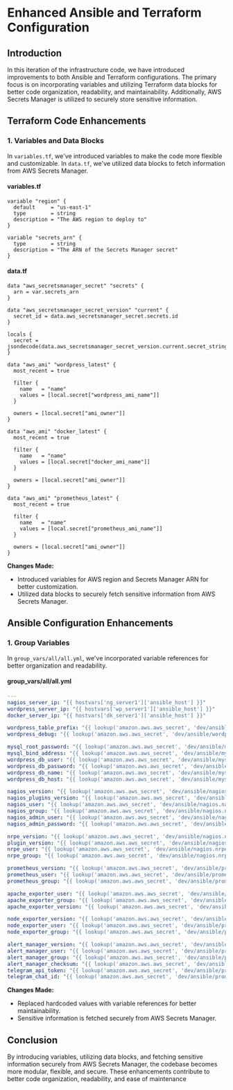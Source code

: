 # Enhanced Ansible and Terraform Configuration

## Introduction

In this iteration of the infrastructure code, we have introduced improvements to both Ansible and Terraform configurations. The primary focus is on incorporating variables and utilizing Terraform data blocks for better code organization, readability, and maintainability. Additionally, AWS Secrets Manager is utilized to securely store sensitive information.

## Terraform Code Enhancements

### 1. Variables and Data Blocks

In `variables.tf`, we've introduced variables to make the code more flexible and customizable. In `data.tf`, we've utilized data blocks to fetch information from AWS Secrets Manager.

#### variables.tf

```hcl
variable "region" {
  default     = "us-east-1"
  type        = string
  description = "The AWS region to deploy to"
}

variable "secrets_arn" {
  type        = string
  description = "The ARN of the Secrets Manager secret"
}
```

#### data.tf

```hcl
data "aws_secretsmanager_secret" "secrets" {
  arn = var.secrets_arn
}

data "aws_secretsmanager_secret_version" "current" {
  secret_id = data.aws_secretsmanager_secret.secrets.id
}

locals {
  secret = jsondecode(data.aws_secretsmanager_secret_version.current.secret_string)
}

data "aws_ami" "wordpress_latest" {
  most_recent = true

  filter {
    name   = "name"
    values = [local.secret["wordpress_ami_name"]]
  }

  owners = [local.secret["ami_owner"]]
}

data "aws_ami" "docker_latest" {
  most_recent = true

  filter {
    name   = "name"
    values = [local.secret["docker_ami_name"]]
  }

  owners = [local.secret["ami_owner"]]
}

data "aws_ami" "prometheus_latest" {
  most_recent = true

  filter {
    name   = "name"
    values = [local.secret["prometheus_ami_name"]]
  }

  owners = [local.secret["ami_owner"]]
}
```

**Changes Made:**
- Introduced variables for AWS region and Secrets Manager ARN for better customization.
- Utilized data blocks to securely fetch sensitive information from AWS Secrets Manager.

## Ansible Configuration Enhancements

### 1. Group Variables

In `group_vars/all/all.yml`, we've incorporated variable references for better organization and readability.

#### group_vars/all/all.yml

```yaml
---
nagios_server_ip: "{{ hostvars['ng_server1']['ansible_host'] }}"
wordpress_server_ip: "{{ hostvars['wp_server1']['ansible_host'] }}"
docker_server_ip: "{{ hostvars['dk_server1']['ansible_host'] }}"

wordpress_table_prefix: "{{ lookup('amazon.aws.aws_secret', 'dev/ansible/wordpress.wordpress_table_prefix', nested=true) }}"
wordpress_debug: "{{ lookup('amazon.aws.aws_secret', 'dev/ansible/wordpress.wordpress_debug', nested=true) }}"

mysql_root_password: "{{ lookup('amazon.aws.aws_secret', 'dev/ansible/mysql.mysql_root_password', nested=true) }}"
mysql_bind_address: "{{ lookup('amazon.aws.aws_secret', 'dev/ansible/mysql.mysql_bind_address', nested=true) }}"
wordpress_db_user: "{{ lookup('amazon.aws.aws_secret', 'dev/ansible/mysql.wordpress_db_user', nested=true) }}"
wordpress_db_password: "{{ lookup('amazon.aws.aws_secret', 'dev/ansible/mysql.wordpress_db_password', nested=true) }}"
wordpress_db_name: "{{ lookup('amazon.aws.aws_secret', 'dev/ansible/mysql.wordpress_db_name', nested=true) }}"
wordpress_db_host: "{{ lookup('amazon.aws.aws_secret', 'dev/ansible/mysql.wordpress_db_host', nested=true) }}"

nagios_version: "{{ lookup('amazon.aws.aws_secret', 'dev/ansible/nagios.nagios_version', nested=true) }}"
nagios_plugins_version: "{{ lookup('amazon.aws.aws_secret', 'dev/ansible/nagios.nagios_plugins_version', nested=true) }}"
nagios_user: "{{ lookup('amazon.aws.aws_secret', 'dev/ansible/nagios.nagios_user', nested=true) }}"
nagios_group: "{{ lookup('amazon.aws.aws_secret', 'dev/ansible/nagios.nagios_group', nested=true) }}"
nagios_admin_user: "{{ lookup('amazon.aws.aws_secret', 'dev/ansible/nagios.nagios_admin_user', nested=true) }}"
nagios_admin_password: "{{ lookup('amazon.aws.aws_secret', 'dev/ansible/nagios.nagios_admin_password', nested=true) }}"

nrpe_version: "{{ lookup('amazon.aws.aws_secret', 'dev/ansible/nagios.nrpe_version', nested=true) }}"
plugin_version: "{{ lookup('amazon.aws.aws_secret', 'dev/ansible/nagios.plugin_version', nested=true) }}"
nrpe_user: "{{ lookup('amazon.aws.aws_secret', 'dev/ansible/nagios.nrpe_user', nested=true) }}"
nrpe_group: "{{ lookup('amazon.aws.aws_secret', 'dev/ansible/nagios.nrpe_group', nested=true) }}"

prometheus_version: "{{ lookup('amazon.aws.aws_secret', 'dev/ansible/prometheus.prometheus_version', nested=true) }}"
prometheus_user: "{{ lookup('amazon.aws.aws_secret', 'dev/ansible/prometheus.prometheus_user', nested=true) }}"
prometheus_group: "{{ lookup('amazon.aws.aws_secret', 'dev/ansible/prometheus.prometheus_group', nested=true) }}"

apache_exporter_user: "{{ lookup('amazon.aws.aws_secret', 'dev/ansible/prometheus.apache_exporter_user', nested=true) }}"
apache_exporter_group: "{{ lookup('amazon.aws.aws_secret', 'dev/ansible/prometheus.apache_exporter_group', nested=true) }}"
apache_exporter_version: "{{ lookup('amazon.aws.aws_secret', 'dev/ansible/prometheus.apache_exporter_version', nested=true) }}"

node_exporter_version: "{{ lookup('amazon.aws.aws_secret', 'dev/ansible/prometheus.node_exporter_version', nested=true) }}"
node_exporter_user: "{{ lookup('amazon.aws.aws_secret', 'dev/ansible/prometheus.node_exporter_user', nested=true) }}"
node_exporter_group: "{{ lookup('amazon.aws.aws_secret', 'dev/ansible/prometheus.node_exporter_group', nested=true) }}"

alert_manager_version: "{{ lookup('amazon.aws.aws_secret', 'dev/ansible/prometheus.alert_manager_version', nested=true) }}"
alert_manager_user: "{{ lookup('amazon.aws.aws_secret', 'dev/ansible/prometheus.alert_manager_user', nested=true) }}"
alert_manager_group: "{{ lookup('amazon.aws.aws_secret', 'dev/ansible/prometheus.alert_manager_group', nested=true) }}"
alert_manager_checksum: "{{ lookup('amazon.aws.aws_secret', 'dev/ansible/prometheus.alert_manager_checksum', nested=true) }}"
telegram_api_token: "{{ lookup('amazon.aws.aws_secret', 'dev/ansible/prometheus.telegram_api_token', nested=true) }}"
telegram_chat_id: "{{ lookup('amazon.aws.aws_secret', 'dev/ansible/prometheus.telegram_chat_id', nested=true) }}"
```

**Changes Made:**
- Replaced hardcoded values with variable references for better maintainability.
- Sensitive information is fetched securely from AWS Secrets Manager.

## Conclusion

By introducing variables, utilizing data blocks, and fetching sensitive information securely from AWS Secrets Manager, the codebase becomes more modular, flexible, and secure. These enhancements contribute to better code organization, readability, and ease of maintenance